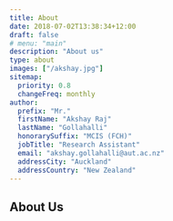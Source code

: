 ```yaml
---
title: About
date: 2018-07-02T13:38:34+12:00
draft: false
# menu: "main"
description: "About us"
type: about
images: ["/akshay.jpg"]
sitemap:
  priority: 0.8
  changeFreq: monthly
author:
  prefix: "Mr."
  firstName: "Akshay Raj"
  lastName: "Gollahalli"
  honorarySuffix: "MCIS (FCH)"
  jobTitle: "Research Assistant"
  email: "akshay.gollahalli@aut.ac.nz"
  addressCity: "Auckland"
  addressCountry: "New Zealand"
---
```


## About Us

